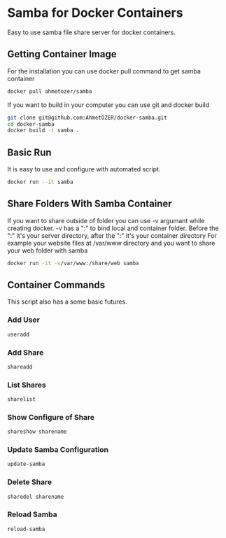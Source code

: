 # Samba for Docker Containers

Easy to use samba file share server for docker containers.

## Getting Container Image
For the installation you can use docker pull command to get samba container
```bash
docker pull ahmetozer/samba
```

If you want to build in your computer you can use git and docker build
```bash
git clone git@github.com:AhmetOZER/docker-samba.git
cd docker-samba
docker build -t samba .
```

## Basic Run
It is easy to use and configure with automated script.

```bash
docker run --it samba
 ```

## Share Folders With Samba Container
If you want to share outside of folder you can use -v argumant while creating docker.
-v has a ":" to bind local and container folder. Before the ":" it's your server directory, after the ":" it's your container directory
For example your website files at /var/www directory and you want to share your web folder with samba
```bash
docker run -it -v/var/www:/share/web samba

```



## Container Commands
 This script also has a some basic futures.

### Add User
```bash
useradd   
```
### Add Share
```bash
shareadd  
```

### List Shares
```bash
sharelist
```

### Show Configure of Share
```bash
shareshow sharename
```
### Update Samba Configuration
```bash
update-samba
```
### Delete Share
```bash
sharedel sharename   
```

### Reload Samba
```bash
reload-samba
 ```
